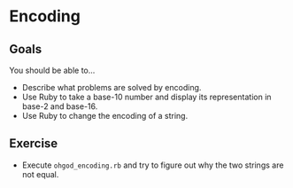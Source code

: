 # Encoding

## Goals

You should be able to...

- Describe what problems are solved by encoding.
- Use Ruby to take a base-10 number and display its representation in base-2 and base-16.
- Use Ruby to change the encoding of a string.


## Exercise

- Execute `ohgod_encoding.rb` and try to figure out why the two strings are not equal.
